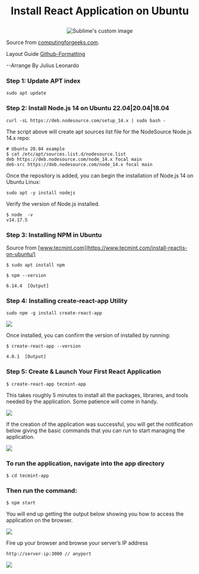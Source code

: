 <h1><p align="center">
Install React Application on Ubuntu
</p></h1>

<p align="center">
  <img src="https://d6vdma9166ldh.cloudfront.net/media/images/7c82c3ac-e187-473d-981f-f44d55d7a446.jpg?raw=true" alt="Sublime's custom image"/>
</p>

Source from [computingforgeeks.com](https://computingforgeeks.com/install-node-js-14-on-ubuntu-debian-linux/).

Layout Guide [Github-Formatting](https://docs.github.com/en/get-started/writing-on-github/getting-started-with-writing-and-formatting-on-github/basic-writing-and-formatting-syntax)

--Arrange By Julius Leonardo

### Step 1: Update APT index

```
sudo apt update
```

### Step 2: Install Node.js 14 on Ubuntu 22.04|20.04|18.04

```
curl -sL https://deb.nodesource.com/setup_14.x | sudo bash -
```

The script above will create apt sources list file for the NodeSource Node.js 14.x repo:

```
# Ubuntu 20.04 example
$ cat /etc/apt/sources.list.d/nodesource.list
deb https://deb.nodesource.com/node_14.x focal main
deb-src https://deb.nodesource.com/node_14.x focal main
```

Once the repository is added, you can begin the installation of Node.js 14 on Ubuntu Linux:

```
sudo apt -y install nodejs
```

Verify the version of Node.js installed.

```
$ node  -v
v14.17.5
```

### Step 3: Installing NPM in Ubuntu

Source from [www.tecmint.com](https://www.tecmint.com/install-reactjs-on-ubuntu/)
```
$ sudo apt install npm
```

```
$ npm --version

6.14.4  [Output]

```

### Step 4: Installing create-react-app Utility

```
sudo npm -g install create-react-app
```

![](https://www.tecmint.com/wp-content/uploads/2021/02/Install-create-react-app.png)

Once installed, you can confirm the version of installed by running:

```
$ create-react-app --version

4.0.1  [Output]
```
### Step 5: Create & Launch Your First React Application

```
$ create-react-app tecmint-app
```
This takes roughly 5 minutes to install all the packages, libraries, and tools needed by the application. Some patience will come in handy.

![](https://www.tecmint.com/wp-content/uploads/2021/02/create-react-app.png)

If the creation of the application was successful, you will get the notification below giving the basic commands that you can run to start managing the application.

![](https://www.tecmint.com/wp-content/uploads/2021/02/Summary-of-react-app.png)


### To run the application, navigate into the app directory

```
$ cd tecmint-app
```

### Then run the command:

```
$ npm start
```

You will end up getting the output below showing you how to access the application on the browser.

![](https://www.tecmint.com/wp-content/uploads/2021/02/run-react-app.png)

Fire up your browser and browse your server’s IP address

```
http://server-ip:3000 // anyport
```

![](https://www.tecmint.com/wp-content/uploads/2021/02/access-react-app-on-browser.png)










































